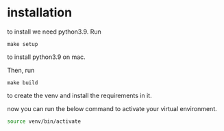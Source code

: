 # installation
to install we need python3.9. Run 
```
make setup
```
to install python3.9 on mac. 

Then, run 
```
make build
```
to create the venv and install the requirements in it. 

now you can run the below command to activate your virtual environment. 
```bash
source venv/bin/activate 
```
